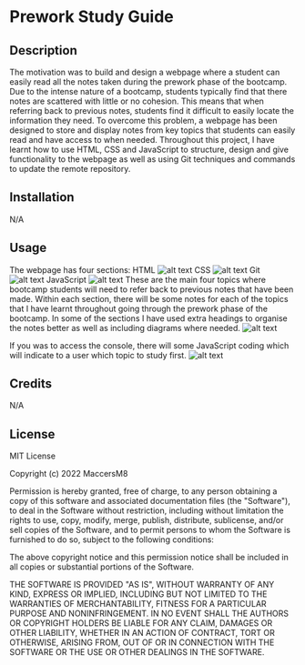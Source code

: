 # Prework Study Guide

## Description

The motivation was to build and design a webpage where a student can easily read all the notes taken during the prework phase of the bootcamp. Due to the intense nature of a bootcamp, students typically find that there notes are scattered with little or no cohesion. This means that when referring back to previous notes, students find it difficult to easily locate the information they need. To overcome this problem, a webpage has been designed to store and display notes from key topics that students can easily read and have access to when needed. Throughout this project, I have learnt how to use HTML, CSS and JavaScript to structure, design and give functionality to the webpage as well as using Git techniques and commands to update the remote repository.

## Installation

N/A

## Usage

The webpage has four sections:
HTML
![alt text](assets/images/html-screenshot.png)
CSS
![alt text](assets/images/css-screenshot.png)
Git
![alt text](assets/images/git-screenshot.png)
JavaScript
![alt text](assets/images/javascript-screenshot.png)
These are the main four topics where bootcamp students will need to refer back to previous notes that have been made.
Within each section, there will be some notes for each of the topics that I have learnt throughout going through the prework phase of the bootcamp. In some of the sections I have used extra headings to organise the notes better as well as including diagrams where needed.
![alt text](assets/images/diagram-screenshot.png)

If you was to access the console, there will some JavaScript coding which will indicate to a user which topic to study first.
![alt text](assets/images/console-screenshot.png)

## Credits

N/A

## License

MIT License

Copyright (c) 2022 MaccersM8

Permission is hereby granted, free of charge, to any person obtaining a copy
of this software and associated documentation files (the "Software"), to deal
in the Software without restriction, including without limitation the rights
to use, copy, modify, merge, publish, distribute, sublicense, and/or sell
copies of the Software, and to permit persons to whom the Software is
furnished to do so, subject to the following conditions:

The above copyright notice and this permission notice shall be included in all
copies or substantial portions of the Software.

THE SOFTWARE IS PROVIDED "AS IS", WITHOUT WARRANTY OF ANY KIND, EXPRESS OR
IMPLIED, INCLUDING BUT NOT LIMITED TO THE WARRANTIES OF MERCHANTABILITY,
FITNESS FOR A PARTICULAR PURPOSE AND NONINFRINGEMENT. IN NO EVENT SHALL THE
AUTHORS OR COPYRIGHT HOLDERS BE LIABLE FOR ANY CLAIM, DAMAGES OR OTHER
LIABILITY, WHETHER IN AN ACTION OF CONTRACT, TORT OR OTHERWISE, ARISING FROM,
OUT OF OR IN CONNECTION WITH THE SOFTWARE OR THE USE OR OTHER DEALINGS IN THE
SOFTWARE.

